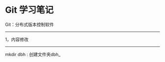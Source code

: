 # Git 学习笔记

Git：分布式版本控制软件

________________________

1，内容修改

_______________________________

mkdir dbh    : 创建文件夹dbh_
